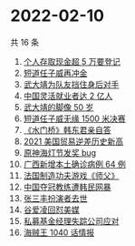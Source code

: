 # 2022-02-10

共 16 条

<!-- BEGIN -->
<!-- 最后更新时间 Thu Feb 10 2022 02:12:21 GMT+0800 (China Standard Time) -->

1. [个人存取现金超 5 万要登记](https://www.zhihu.com/search?q=个人存取)
1. [短道任子威再冲金](https://www.zhihu.com/search?q=短道速滑)
1. [武大靖为队友挡住身后对手](https://www.zhihu.com/search?q=武大靖)
1. [中国灵活就业者达 2 亿人](https://www.zhihu.com/search?q=灵活就业者)
1. [武大靖的脚像 50 岁](https://www.zhihu.com/search?q=武大靖)
1. [短道任子威无缘 1500 米决赛](https://www.zhihu.com/search?q=短道速滑)
1. [《水门桥》韩东君亲自答](https://www.zhihu.com/search?q=水门桥)
1. [2021 美国贸易逆差历史新高](https://www.zhihu.com/search?q=美国贸易逆差)
1. [原神海灯节发奖 bug](https://www.zhihu.com/search?q=原神)
1. [广西新增本土确诊病例 64 例](https://www.zhihu.com/search?q=广西疫情)
1. [法国制造功夫游戏《师父》](https://www.zhihu.com/search?q=师父游戏)
1. [中国夺冠教练遭韩民网暴](https://www.zhihu.com/search?q=中国教练遭韩民网暴)
1. [张三丰扮演者去世](https://www.zhihu.com/search?q=张三丰扮演者)
1. [谷爱凌回怼美媒](https://www.zhihu.com/search?q=谷爱凌回怼美媒)
1. [私募基金经理失踪公司应对](https://www.zhihu.com/search?q=私募基金经理失踪)
1. [海贼王 1040 话情报](https://www.zhihu.com/search?q=海贼王)

<!-- END -->
